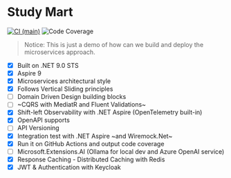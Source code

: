 # Study Mart
[![CI (main)](https://github.com/quoctuancqt/StudyMart/actions/workflows/dotnet.yml/badge.svg)](https://github.com/quoctuancqt/StudyMart/actions/workflows/dotnet.yml)
![Code Coverage](https://img.shields.io/badge/Code%20Coverage-55%25-yellow?style=flat)
> Notice: This is just a demo of how can we build and deploy the microservices approach.
- [x] Built on .NET 9.0 STS
- [x] Aspire 9
- [x] Microservices architectural style
- [x] Follows Vertical Sliding principles
- [ ] Domain Driven Design building blocks
- [ ] ~CQRS with MediatR and Fluent Validations~
- [x] Shift-left Observability with .NET Aspire (OpenTelemetry built-in)
- [x] OpenAPI supports
- [ ] API Versioning
- [x] Integration test with .NET Aspire ~and Wiremock.Net~
- [x] Run it on GitHub Actions and output code coverage
- [ ] Microsoft.Extensions.AI (Ollama for local dev and Azure OpenAI service)
- [x] Response Caching - Distributed Caching with Redis
- [x] JWT & Authentication with Keycloak
